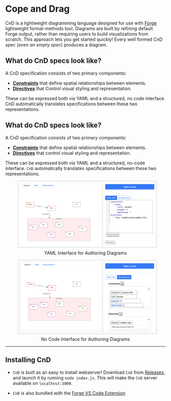 # Cope and Drag

CnD is a lightweight diagramming language designed for use with [Forge](https://forge-fm.org/) lightweight formal-methods tool.
Diagrams are built by refining default Forge output, rather than requiring users to build 
visualizations from scratch. This approach lets you get started quickly! Every well formed CnD spec
(*even an empty spec*) produces a diagram.


## What do CnD specs look like?

A CnD specification consists of two primary components:

- **[Constraints](constraints.md)** that define spatial relationships between elements.
- **[Directives](directives.md)** that Control visual styling and representation.

These can be expressed both via YAML and a structured, no code interface. CnD automatically translates
specifications between these two representations.



## What do CnD specs look like?

A CnD specification consists of two primary components:

- **[Constraints](constraints.md)** that define spatial relationships between elements.
- **[Directives](directives.md)** that control visual styling and representation.

These can be expressed both via YAML and a structured, no-code interface. `CnD` automatically translates
specifications between these two representations.

<figure>
    <img src="img/code.png" alt="No Code Interface Screenshot" style="max-height: 500px; width: auto; border: 1px solid #ccc; padding: 5px;">
    <figcaption style="text-align: center; margin-top: 5px;">YAML Interface for Authoring Diagrams</figcaption>
</figure>

<figure>
    <img src="img/nocode.png" alt="No Code Interface Screenshot" style="max-height: 500px; width: auto; border: 1px solid #ccc; padding: 5px;">
    <figcaption style="text-align: center; margin-top: 5px;">No Code Interface for Authoring Diagrams</figcaption>
</figure>

---

## Installing CnD

- `CnD` is built as an easy to install webserver! Download `CnD` from [Releases](https://github.com/sidprasad/copeanddrag/releases), and launch it by running `node index.js`. This will make the `CnD` server available on `localhost:3000`.

- `CnD` is also bundled with the [Forge VS Code Extension](https://marketplace.visualstudio.com/items?itemName=SiddharthaPrasad.forge-language-server)


